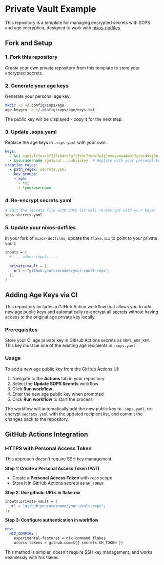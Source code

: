# Private Vault Example

This repository is a template for managing encrypted secrets with SOPS and age encryption, designed to work with [nixos-dotfiles](https://github.com/scarisey/nixos-dotfiles).

## Fork and Setup

### 1. Fork this repository

Create your own private repository from this template to store your encrypted secrets.

### 2. Generate your age keys

Generate your personal age key:

```bash
mkdir -p ~/.config/sops/age
age-keygen -o ~/.config/sops/age/keys.txt
```

The public key will be displayed - copy it for the next step.

### 3. Update .sops.yaml

Replace the age keys in `.sops.yaml` with your own:

```yaml
keys:
  - &ci age1vlcfusx5f235x84rx5gftfshc7twhz3ydj3mmwev4a44m0j2gdvsd9vj3n  # Replace with CI key
  - &yourusername age1your...publickey  # Replace with your personal key
creation_rules:
  - path_regex: secrets.yaml
    key_groups:
    - age:
      - *ci
      - *yourusername
```

### 4. Re-encrypt secrets.yaml

```bash
# Edit the secrets file with SOPS (it will re-encrypt with your keys)
sops secrets.yaml
```

### 5. Update your nixos-dotfiles

In your fork of `nixos-dotfiles`, update the `flake.nix` to point to your private vault:

```nix
inputs = {
  # ... other inputs ...
  
  private-vault = {
    url = "github:yourusername/your-vault-repo";
  };
}
```


## Adding Age Keys via CI

This repository includes a GitHub Action workflow that allows you to add new age public keys and automatically re-encrypt all secrets without having access to the original age private key locally.

### Prerequisites

Store your CI age private key in GitHub Actions secrets as `SOPS_AGE_KEY`. This key must be one of the existing age recipients in `.sops.yaml`.

### Usage

To add a new age public key from the GitHub Actions UI:

1. Navigate to the **Actions** tab in your repository
2. Select the **Update SOPS Secrets** workflow
3. Click **Run workflow**
4. Enter the new age public key when prompted
5. Click **Run workflow** to start the process

The workflow will automatically add the new public key to `.sops.yaml`, re-encrypt `secrets.yaml` with the updated recipient list, and commit the changes back to the repository.

## GitHub Actions Integration

### HTTPS with Personal Access Token

This approach doesn't require SSH key management.

**Step 1: Create a Personal Access Token (PAT)**

* Create a **Personal Access Token** with `repo` scope
* Store it in GitHub Actions secrets as `GH_TOKEN`

**Step 2: Use github: URLs in flake.nix**

```nix
inputs.private-vault = {
  url = "github:yourusername/your-vault-repo";
};
```

**Step 3: Configure authentication in workflow**

```yaml
env:
  NIX_CONFIG: |
    experimental-features = nix-command flakes
    access-tokens = github.com=${{ secrets.GH_TOKEN }}
```

This method is simpler, doesn't require SSH key management, and works seamlessly with Nix flakes.
